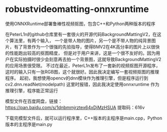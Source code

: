 # robustvideomatting-onnxruntime
使用ONNXRuntime部署鲁棒性视频抠图，包含C++和Python两种版本的程序

在PeterL1n的github仓库里有一套很火的开源代码BackgroundMattingV2，在这个算法里，有两个输入，
一个是带人物的图片，另一个是不带人物的纯背景图片，有了背景作为一个很强的先验指导，使得BMV2在4K高分率的图片上以很快的性能跑出较高的抠图精度，
但是对于用户来讲，这是一个很不友好的。因为用户在实际拍摄时很少会刻意再去拍一个背景图，这就导致BackgroundMattingV2的应用场景很受限。
不过在最近，PeterL1n发布了一套新的视频抠图开源程序，这时的输入只有一张RGB图，这个就很好。因此我决定编写一套视频抠图的推理程序。
起初，我想使用opencv的dnn模块作为推理引擎，但是程序运行到cv2.dnn.readNet(modelpath) 这里时报错，因此我决定使用onnxruntime
作为推理引擎，程序能正常运行

模型文件在百度网盘，链接：https://pan.baidu.com/s/1dnbmmjrztex64xDjMzHSUA 
提取码：616v

下载完模型文件后，就可以运行程序里，C++版本的主程序是main.cpp，Python版本的主程序是main.py
